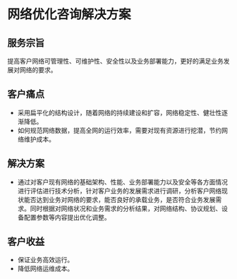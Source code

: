 # 网络优化咨询解决方案

## 服务宗旨
提高客户网络可管理性、可维护性、安全性以及业务部署能力，更好的满足业务发展对网络的要求。

## 客户痛点
- 采用扁平化的结构设计，随着网络的持续建设和扩容，网络稳定性、健壮性逐渐降低。
- 如何规范网络数据，提高全网的运行效率，需要对现有资源进行挖潜，节约网络维护成本。

## 解决方案
- 通过对客户现有网络的基础架构、性能、业务部署能力以及安全等各方面情况进行评估进行技术分析，针对客户业务的发展需求进行调研，分析客户网络现状能否达到业务对网络的要求，能否良好的承载业务，是否符合业务发展需求。同时根据对网络状况和业务需求的分析结果，对网络结构、协议规划、设备配置参数等内容提出优化调整。

## 客户收益
- 保证业务高效运行。
- 降低网络运维成本。
